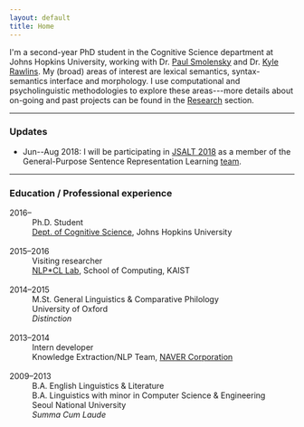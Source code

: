 ```yaml
---
layout: default
title: Home
---
```


I'm a second-year PhD student in the Cognitive Science department at Johns Hopkins University, working with Dr. <a href="https://www.microsoft.com/en-us/research/people/psmo/">Paul Smolensky</a> and Dr. <a href="http://sites.krieger.jhu.edu/rawlins/">Kyle Rawlins</a>. My (broad) areas of interest are lexical semantics, syntax-semantics interface and morphology. I use computational and psycholinguistic methodologies to explore these areas---more details about on-going and past projects can be found in the <a href="/research">Research</a> section.

* * *
### Updates
* Jun--Aug 2018:
I will be participating in <a href="https://www.clsp.jhu.edu/workshops/18-workshop/">JSALT 2018</a> as a member of the General-Purpose Sentence Representation Learning <a href="https://jsalt18-sentence-repl.github.io/">team</a>.

* * *
### Education / Professional experience
<dl>
<dt>2016&#8211; </dt>
<dd>Ph.D. Student<br> <a href="http://cogsci.jhu.edu/">Dept. of Cognitive Science</a>, Johns Hopkins University</dd>
<br>
<dt>2015&#8211;2016  </dt>
<dd>Visiting researcher <br> <a href="http://nlpcl.kaist.ac.kr">NLP*CL Lab</a>, School of Computing, KAIST</dd>
<br>
<dt>2014&#8211;2015  </dt>
<dd>M.St. General Linguistics & Comparative Philology <br> University of Oxford</dd>
<dd><i>Distinction</i></dd>
<br>
<dt>2013&#8211;2014  </dt>
<dd>Intern developer<br>Knowledge Extraction/NLP Team, <a href="https://www.navercorp.com/en/index.nhn">NAVER Corporation</a>  </dd>
<br>
<dt>2009&#8211;2013  </dt>  
<dd>B.A. English Linguistics & Literature  <br>
B.A. Linguistics with minor in Computer Science & Engineering   <br>
Seoul National University <br>
<i>Summa Cum Laude</i></dd>
</dl>

